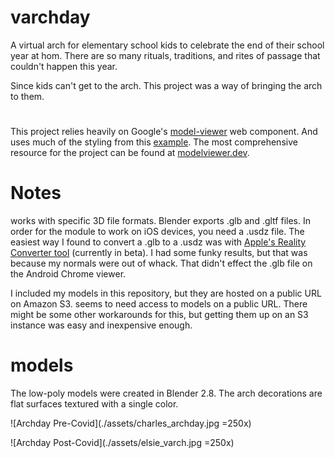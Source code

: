 # varchday
A virtual arch for elementary school kids to celebrate the end of their school year at hom. There are so many rituals, traditions, and rites of passage that couldn't happen this year.  

Since kids can't get to the arch. This project was a way of bringing the arch to them. 

# <model-viewer>

This project relies heavily on Google's [model-viewer](https://github.com/google/model-viewer) web component. And uses much of the styling from this [example](https://model-viewer.glitch.me/). The most comprehensive resource for the project can be found at [modelviewer.dev](https://modelviewer.dev/). 

# Notes 

<model-viewer> works with specific 3D file formats. Blender exports .glb and .gltf files. In order for the module to work on iOS devices, you need a .usdz file. The easiest way I found to convert a .glb to a .usdz was with [Apple's Reality Converter tool](https://developer.apple.com/news/?id=01132020a) (currently in beta). I had some funky results, but that was because my normals were out of whack. That didn't effect the .glb file on the Android Chrome viewer. 

I included my models in this repository, but they are hosted on a public URL on Amazon S3. <model-viewer> seems to need access to models on a public URL. There might be some other workarounds for this, but getting them up on an S3 instance was easy and inexpensive enough. 

# models 

The low-poly models were created in Blender 2.8. The arch decorations are flat surfaces textured with a single color.  


![Archday Pre-Covid](./assets/charles_archday.jpg =250x)



![Archday Post-Covid](./assets/elsie_varch.jpg =250x)

